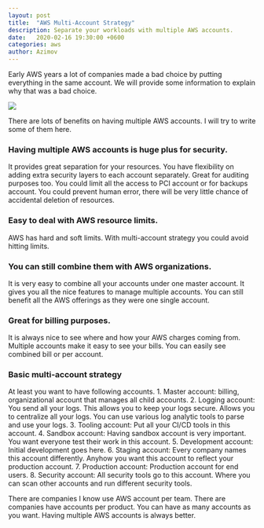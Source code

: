 ```yaml
---
layout: post
title:  "AWS Multi-Account Strategy"
description: Separate your workloads with multiple AWS accounts.
date:   2020-02-16 19:30:00 +0600
categories: aws
author: Azimov
---
```


Early AWS years a lot of companies made a bad choice by putting everything
in the same account. We will provide some information to explain why 
that was a bad choice.

![]({{site.baseurl}}/images/multi-account.png)

There are lots of benefits on having multiple AWS accounts. I will
try to write some of them here.

<h3>Having multiple AWS accounts is huge plus for security.</h3>
It provides great separation for your resources. You have flexibility on 
adding extra security layers to each account separately. 
Great for auditing purposes too. You could limit all the access to PCI account
or for backups account. You could prevent human error, there
will be very little chance of accidental deletion of resources.

<h3>Easy to deal with AWS resource limits.</h3>
AWS has hard and soft limits. With multi-account strategy you could
avoid hitting limits.

<h3>You can still combine them with AWS organizations.</h3>
It is very easy to combine all your accounts under one master account.
It gives you all the nice features to manage multiple accounts.
You can still benefit all the AWS offerings as they were one single account.

<h3>Great for billing purposes.</h3>
It is always nice to see where and how your AWS charges coming from.
Multiple accounts make it easy to see your bills. You can easily see
combined bill or per account. 

<h3>Basic multi-account strategy</h3>
At least you want to have following accounts.
1. Master account: billing, organizational account that manages all child accounts.
2. Logging account: You send all your logs. This allows you to keep your 
logs secure. Allows you to centralize all your logs. You can use various
log analytic tools to parse and use your logs.
3. Tooling account: Put all your CI/CD tools in this account.
4. Sandbox account: Having sandbox account is very important. 
You want everyone test their work in this account.
5. Development account: Initial development goes here.
6. Staging account: Every company names this account differently. 
Anyhow you want this account to reflect your production account.
7. Production account: Production account for end users.
8. Security account: All security tools go to this account. Where you can
scan other accounts and run different security tools.

There are companies I know use AWS account per team. There are companies have accounts
per product. You can have as many accounts as you want.
Having multiple AWS accounts is always better.